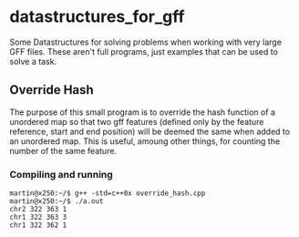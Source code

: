 # datastructures_for_gff
Some Datastructures for solving problems when working with very large GFF files. These aren't full programs, just examples that can be used to solve a task.

## Override Hash

The purpose of this small program is to override the hash function of a unordered map so that two gff features (defined only by the feature reference, start and end position) will be deemed the same when added to an unordered map. This is useful, amoung other things, for counting the number of the same feature.

### Compiling and running

```
martin@x250:~/$ g++ -std=c++0x override_hash.cpp 
martin@x250:~/$ ./a.out 
chr2 322 363 1
chr1 322 363 3
chr1 322 362 1
```
